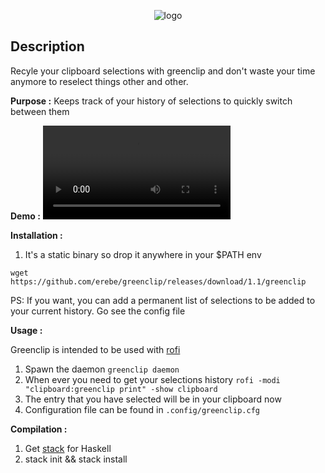<p align="center">
  <img src="https://github.com/erebe/greenclip/raw/master/logo.png" alt="logo"/>
</p>

## Description

Recyle your clipboard selections with greenclip and don't waste your time anymore
to reselect things other and other.

**Purpose :**
Keeps track of your history of selections to quickly switch between them

**Demo :** 
<video controls>
  <source src="https://github.com/erebe/greenclip/releases/download/1.1/demo.webm" type="video/webm">
 <a href="https://github.com/erebe/greenclip/releases/download/1.1/demo.webm">Video Link</a>
</video>

**Installation :**

1. It's a static binary so drop it anywhere in your $PATH env 

```wget https://github.com/erebe/greenclip/releases/download/1.1/greenclip ```

PS: If you want, you can add a permanent list of selections to be added to your current history. Go see the config file


**Usage :**

Greenclip is intended to be used with [rofi](https://github.com/DaveDavenport/rofi)

1. Spawn the daemon ``` greenclip daemon ```
2. When ever you need to get your selections history ``` rofi -modi "clipboard:greenclip print" -show clipboard ```
3. The entry that you have selected will be in your clipboard now
4. Configuration file can be found in ```.config/greenclip.cfg```

**Compilation :**

1. Get [stack](https://docs.haskellstack.org/en/stable/README/) for Haskell
2. stack init && stack install


